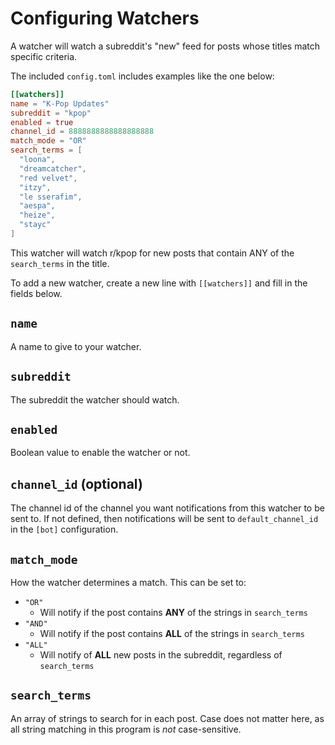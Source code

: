 # Configuring Watchers
A watcher will watch a subreddit's "new" feed for posts whose titles match specific criteria.

The included `config.toml` includes examples like the one below:
```toml
[[watchers]]
name = "K-Pop Updates"
subreddit = "kpop"
enabled = true
channel_id = 8888888888888888888
match_mode = "OR"
search_terms = [
  "loona",
  "dreamcatcher",
  "red velvet",
  "itzy",
  "le sserafim",
  "aespa",
  "heize",
  "stayc"
]
```
This watcher will watch r/kpop for new posts that contain ANY of the `search_terms` in the title.


To add a new watcher, create a new line with `[[watchers]]` and fill in the fields below.

## `name`
A name to give to your watcher.

## `subreddit`
The subreddit the watcher should watch.

## `enabled`
Boolean value to enable the watcher or not.

## `channel_id` (optional)
The channel id of the channel you want notifications from this watcher to be sent to. If not defined, then notifications will be sent to `default_channel_id` in the `[bot]` configuration.

## `match_mode`
How the watcher determines a match. This can be set to:
- `"OR"`
    - Will notify if the post contains **ANY** of the strings in `search_terms`
- `"AND"`
    - Will notify if the post contains **ALL** of the strings in `search_terms`
- `"ALL"`
    - Will notify of **ALL** new posts in the subreddit, regardless of `search_terms`

## `search_terms`
An array of strings to search for in each post. Case does not matter here, as all string matching in this program is *not* case-sensitive.